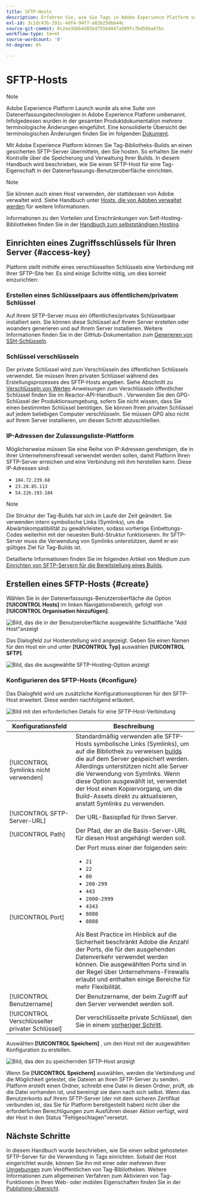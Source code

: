 ```yaml
---
title: SFTP-Hosts
description: Erfahren Sie, wie Sie Tags in Adobe Experience Platform so konfigurieren, dass Bibliotheks-Builds auf einem gesicherten, selbstgehosteten SFTP-Server bereitgestellt werden.
exl-id: 3c1dc43b-291c-4df4-94f7-a03b25dbb44c
source-git-commit: 0c2ee3bbb4d85bd755b4847a509fc7bd50ba67bc
workflow-type: tm+mt
source-wordcount: '0'
ht-degree: 0%

---
```


# SFTP-Hosts

>[!NOTE]
>
>Adobe Experience Platform Launch wurde als eine Suite von Datenerfassungstechnologien in Adobe Experience Platform umbenannt. Infolgedessen wurden in der gesamten Produktdokumentation mehrere terminologische Änderungen eingeführt. Eine konsolidierte Übersicht der terminologischen Änderungen finden Sie im folgenden [Dokument](../../../term-updates.md).

Mit Adobe Experience Platform können Sie Tag-Bibliotheks-Builds an einen gesicherten SFTP-Server übermitteln, den Sie hosten. So erhalten Sie mehr Kontrolle über die Speicherung und Verwaltung Ihrer Builds. In diesem Handbuch wird beschrieben, wie Sie einen SFTP-Host für eine Tag-Eigenschaft in der Datenerfassungs-Benutzeroberfläche einrichten.

>[!NOTE]
>
>Sie können auch einen Host verwenden, der stattdessen von Adobe verwaltet wird. Siehe Handbuch unter [Hosts, die von Adoben verwaltet werden](./managed-by-adobe-host.md) für weitere Informationen.
>
>Informationen zu den Vorteilen und Einschränkungen von Self-Hosting-Bibliotheken finden Sie in der [Handbuch zum selbstständigen Hosting](./self-hosting-libraries.md).

## Einrichten eines Zugriffsschlüssels für Ihren Server {#access-key}

Platform stellt mithilfe eines verschlüsselten Schlüssels eine Verbindung mit Ihrer SFTP-Site her. Es sind einige Schritte nötig, um dies korrekt einzurichten:

### Erstellen eines Schlüsselpaars aus öffentlichem/privatem Schlüssel

Auf Ihrem SFTP-Server muss ein öffentliches/privates Schlüsselpaar installiert sein. Sie können diese Schlüssel auf Ihrem Server erstellen oder woanders generieren und auf Ihrem Server installieren. Weitere Informationen finden Sie in der GitHub-Dokumentation zum [Generieren von SSH-Schlüsseln](https://help.github.com/articles/generating-a-new-ssh-key-and-adding-it-to-the-ssh-agent/#generating-a-new-ssh-key).

### Schlüssel verschlüsseln

Der private Schlüssel wird zum Verschlüsseln des öffentlichen Schlüssels verwendet. Sie müssen Ihren privaten Schlüssel während des Erstellungsprozesses des SFTP-Hosts angeben. Siehe Abschnitt zu [Verschlüsseln von Werten](../../../api/guides/encrypting-values.md) Anweisungen zum Verschlüsseln öffentlicher Schlüssel finden Sie im Reactor-API-Handbuch . Verwenden Sie den GPG-Schlüssel der Produktionsumgebung, sofern Sie nicht wissen, dass Sie einen bestimmten Schlüssel benötigen. Sie können Ihren privaten Schlüssel auf jedem beliebigen Computer verschlüsseln. Sie müssen GPG also nicht auf Ihrem Server installieren, um diesen Schritt abzuschließen.

### IP-Adressen der Zulassungsliste-Plattform

Möglicherweise müssen Sie eine Reihe von IP-Adressen genehmigen, die in Ihrer Unternehmensfirewall verwendet werden sollen, damit Platform Ihren SFTP-Server erreichen und eine Verbindung mit ihm herstellen kann. Diese IP-Adressen sind:

* `184.72.239.68`
* `23.20.85.113`
* `54.226.193.184`

>[!NOTE]
>
>Die Struktur der Tag-Builds hat sich im Laufe der Zeit geändert. Sie verwenden intern symbolische Links (Symlinks), um die Abwärtskompatibilität zu gewährleisten, sodass vorherige Einbettungs-Codes weiterhin mit der neuesten Build-Struktur funktionieren. Ihr SFTP-Server muss die Verwendung von Symlinks unterstützen, damit er ein gültiges Ziel für Tag-Builds ist.

Detaillierte Informationen finden Sie im folgenden Artikel von Medium zum [Einrichten von SFTP-Servern für die Bereitstellung eines Builds](https://medium.com/launch-by-adobe/configuring-an-sftp-server-for-use-with-adobe-launch-bc626027e5a6).

## Erstellen eines SFTP-Hosts {#create}

Wählen Sie in der Datenerfassungs-Benutzeroberfläche die Option **[!UICONTROL Hosts]** im linken Navigationsbereich, gefolgt von **[!UICONTROL Organisation hinzufügen]**.

![Bild, das die in der Benutzeroberfläche ausgewählte Schaltfläche &quot;Add Host&quot;anzeigt](../../../images/ui/publishing/sftp-hosts/add-host-button.png)

Das Dialogfeld zur Hosterstellung wird angezeigt. Geben Sie einen Namen für den Host ein und unter **[!UICONTROL Typ]** auswählen **[!UICONTROL SFTP]**.

![Bild, das die ausgewählte SFTP-Hosting-Option anzeigt](../../../images/ui/publishing/sftp-hosts/select-sftp.png)

### Konfigurieren des SFTP-Hosts {#configure}

Das Dialogfeld wird um zusätzliche Konfigurationsoptionen für den SFTP-Host erweitert. Diese werden nachfolgend erläutert.

![Bild mit den erforderlichen Details für eine SFTP-Host-Verbindung](../../../images/ui/publishing/sftp-hosts/host-details.png)

| Konfigurationsfeld | Beschreibung |
| --- | --- |
| [!UICONTROL Symlinks nicht verwenden] | Standardmäßig verwenden alle SFTP-Hosts symbolische Links (Symlinks), um auf die Bibliothek zu verweisen [builds](../builds.md) die auf dem Server gespeichert werden. Allerdings unterstützen nicht alle Server die Verwendung von Symlinks. Wenn diese Option ausgewählt ist, verwendet der Host einen Kopiervorgang, um die Build-Assets direkt zu aktualisieren, anstatt Symlinks zu verwenden. |
| [!UICONTROL SFTP-Server-URL] | Der URL-Basispfad für Ihren Server. |
| [!UICONTROL Path] | Der Pfad, der an die Basis-Server-URL für diesen Host angehängt werden soll. |
| [!UICONTROL Port] | Der Port muss einer der folgenden sein:<ul><li>`21`</li><li>`22`</li><li>`80`</li><li>`200-299`</li><li>`443`</li><li>`2000-2999`</li><li>`4343`</li><li>`8080`</li><li>`8888`</li></ul>Als Best Practice im Hinblick auf die Sicherheit beschränkt Adobe die Anzahl der Ports, die für den ausgehenden Datenverkehr verwendet werden können. Die ausgewählten Ports sind in der Regel über Unternehmens-Firewalls erlaubt und enthalten einige Bereiche für mehr Flexibilität. |
| [!UICONTROL Benutzername] | Der Benutzername, der beim Zugriff auf den Server verwendet werden soll. |
| [!UICONTROL Verschlüsselter privater Schlüssel] | Der verschlüsselte private Schlüssel, den Sie in einem [vorheriger Schritt](#access-key). |

Auswählen **[!UICONTROL Speichern]** , um den Host mit der ausgewählten Konfiguration zu erstellen.

![Bild, das den zu speichernden SFTP-Host anzeigt](../../../images/ui/publishing/sftp-hosts/save-host.png)

Wenn Sie **[!UICONTROL Speichern]** auswählen, werden die Verbindung und die Möglichkeit getestet, die Dateien an Ihren SFTP-Server zu senden. Platform erstellt einen Ordner, schreibt eine Datei in diesen Ordner, prüft, ob die Datei vorhanden ist, und bereinigt sie dann nach sich selbst. Wenn das Benutzerkonto auf Ihrem SFTP-Server (der mit dem sicheren Zertifikat verbunden ist, das Sie für Platform bereitgestellt haben) nicht über die erforderlichen Berechtigungen zum Ausführen dieser Aktion verfügt, wird der Host in den Status &quot;Fehlgeschlagen&quot;versetzt.

## Nächste Schritte

In diesem Handbuch wurde beschrieben, wie Sie einen selbst gehosteten SFTP-Server für die Verwendung in Tags einrichten. Sobald der Host eingerichtet wurde, können Sie ihn mit einer oder mehreren Ihrer [Umgebungen](../environments.md) zum Veröffentlichen von Tag-Bibliotheken. Weitere Informationen zum allgemeinen Verfahren zum Aktivieren von Tag-Funktionen in Ihren Web- oder mobilen Eigenschaften finden Sie in der [Publishing-Übersicht](../overview.md).

